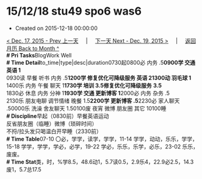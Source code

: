 # 15/12/18 stu49 spo6 was6

* Created on 2015-12-18 00:00:00

[&lt; Dec. 17, 2015 - Prev 上一天](d17.md)     \|     [下一天 Next - Dec. 19, 2015 &gt;](d19.md)     \|     [返回月历 Back to Month ^](index.md)   
**\# Pri Tasks**BlogWork Well  
**\# Time Detail**to\_time\|type\|desc\|duration0730起0800必 内务 .5**0900学 交通 英语 1**  
0930读 早餐 听书 内务 .5**1200学 修复优化可降级服务 英语 21300动 羽毛球 1**  
1400乐 内务 午餐 聊天 1**1730学 培训 3.5修复优化可降级服务** **3.5**  
1830必 休息 内务 分神 1**1930学 交通 更新博客 1**2000必 内务 杂务 .5  
2130乐 朋友电聊 调节情绪 晚餐 1.5**2200学 更新博客 .5**2230必 家人聊天 .50000乐 洗澡 舍友聊天 1.50100废 夜宵 微博 朋友圈 其它 10100睡  
**\# Discipline**早起（0830前）早餐英语运动  
反省朋友圈（临睡）微博（琐碎时间）  
不捋/拉头发只喝温白开早睡（2330前）  
**\# Time Table**07-10 〇必，学学，读学，学学，11-14 学学，动动，乐乐，学学，15-18 学学，学学，学必，必学，19-22 学必，乐乐，乐学，必乐，23-02 乐乐，废废。  
**\# Time Stat**类，时，%学8.5，48.6动1，5.7读0.5，2.9乐4，22.9必2.5，14.3废1，5.7总17.5

